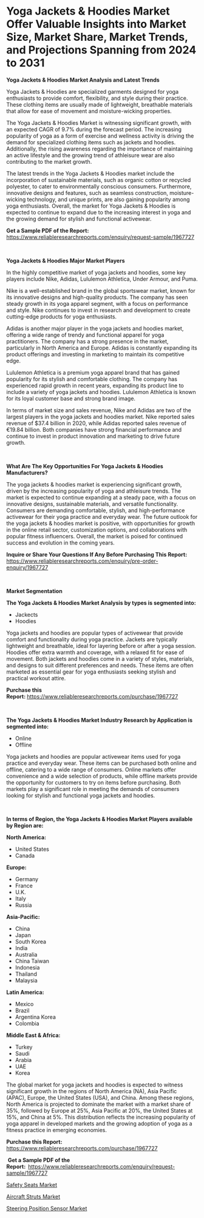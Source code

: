 <p><h1>Yoga Jackets & Hoodies Market Offer Valuable Insights into Market Size, Market Share, Market Trends, and Projections Spanning from 2024 to 2031</h1></p><p><strong>Yoga Jackets & Hoodies Market Analysis and Latest Trends</strong></p>
<p><p>Yoga Jackets & Hoodies are specialized garments designed for yoga enthusiasts to provide comfort, flexibility, and style during their practice. These clothing items are usually made of lightweight, breathable materials that allow for ease of movement and moisture-wicking properties.</p><p>The Yoga Jackets & Hoodies Market is witnessing significant growth, with an expected CAGR of 9.7% during the forecast period. The increasing popularity of yoga as a form of exercise and wellness activity is driving the demand for specialized clothing items such as jackets and hoodies. Additionally, the rising awareness regarding the importance of maintaining an active lifestyle and the growing trend of athleisure wear are also contributing to the market growth.</p><p>The latest trends in the Yoga Jackets & Hoodies market include the incorporation of sustainable materials, such as organic cotton or recycled polyester, to cater to environmentally conscious consumers. Furthermore, innovative designs and features, such as seamless construction, moisture-wicking technology, and unique prints, are also gaining popularity among yoga enthusiasts. Overall, the market for Yoga Jackets & Hoodies is expected to continue to expand due to the increasing interest in yoga and the growing demand for stylish and functional activewear.</p></p>
<p><strong>Get a Sample PDF of the Report:&nbsp;</strong> <a href="https://www.reliableresearchreports.com/enquiry/request-sample/1967727">https://www.reliableresearchreports.com/enquiry/request-sample/1967727</a></p>
<p>&nbsp;</p>
<p><strong>Yoga Jackets & Hoodies Major Market Players</strong></p>
<p><p>In the highly competitive market of yoga jackets and hoodies, some key players include Nike, Adidas, Lululemon Athletica, Under Armour, and Puma.</p><p>Nike is a well-established brand in the global sportswear market, known for its innovative designs and high-quality products. The company has seen steady growth in its yoga apparel segment, with a focus on performance and style. Nike continues to invest in research and development to create cutting-edge products for yoga enthusiasts.</p><p>Adidas is another major player in the yoga jackets and hoodies market, offering a wide range of trendy and functional apparel for yoga practitioners. The company has a strong presence in the market, particularly in North America and Europe. Adidas is constantly expanding its product offerings and investing in marketing to maintain its competitive edge.</p><p>Lululemon Athletica is a premium yoga apparel brand that has gained popularity for its stylish and comfortable clothing. The company has experienced rapid growth in recent years, expanding its product line to include a variety of yoga jackets and hoodies. Lululemon Athletica is known for its loyal customer base and strong brand image.</p><p>In terms of market size and sales revenue, Nike and Adidas are two of the largest players in the yoga jackets and hoodies market. Nike reported sales revenue of $37.4 billion in 2020, while Adidas reported sales revenue of €19.84 billion. Both companies have strong financial performance and continue to invest in product innovation and marketing to drive future growth.</p></p>
<p>&nbsp;</p>
<p><strong>What Are The Key Opportunities For Yoga Jackets & Hoodies Manufacturers?</strong></p>
<p><p>The yoga jackets & hoodies market is experiencing significant growth, driven by the increasing popularity of yoga and athleisure trends. The market is expected to continue expanding at a steady pace, with a focus on innovative designs, sustainable materials, and versatile functionality. Consumers are demanding comfortable, stylish, and high-performance activewear for their yoga practice and everyday wear. The future outlook for the yoga jackets & hoodies market is positive, with opportunities for growth in the online retail sector, customization options, and collaborations with popular fitness influencers. Overall, the market is poised for continued success and evolution in the coming years.</p></p>
<p><strong>Inquire or Share Your Questions If Any Before Purchasing This Report:</strong> <a href="https://www.reliableresearchreports.com/enquiry/pre-order-enquiry/1967727">https://www.reliableresearchreports.com/enquiry/pre-order-enquiry/1967727</a></p>
<p>&nbsp;</p>
<p><strong>Market Segmentation</strong></p>
<p><strong>The Yoga Jackets & Hoodies Market Analysis by types is segmented into:</strong></p>
<p><ul><li>Jackects</li><li>Hoodies</li></ul></p>
<p><p>Yoga jackets and hoodies are popular types of activewear that provide comfort and functionality during yoga practice. Jackets are typically lightweight and breathable, ideal for layering before or after a yoga session. Hoodies offer extra warmth and coverage, with a relaxed fit for ease of movement. Both jackets and hoodies come in a variety of styles, materials, and designs to suit different preferences and needs. These items are often marketed as essential gear for yoga enthusiasts seeking stylish and practical workout attire.</p></p>
<p><strong>Purchase this Report:&nbsp;</strong><a href="https://www.reliableresearchreports.com/purchase/1967727">https://www.reliableresearchreports.com/purchase/1967727</a></p>
<p>&nbsp;</p>
<p><strong>The Yoga Jackets & Hoodies Market Industry Research by Application is segmented into:</strong></p>
<p><ul><li>Online</li><li>Offline</li></ul></p>
<p><p>Yoga jackets and hoodies are popular activewear items used for yoga practice and everyday wear. These items can be purchased both online and offline, catering to a wide range of consumers. Online markets offer convenience and a wide selection of products, while offline markets provide the opportunity for customers to try on items before purchasing. Both markets play a significant role in meeting the demands of consumers looking for stylish and functional yoga jackets and hoodies.</p></p>
<p>&nbsp;</p>
<p><strong>In terms of Region, the Yoga Jackets & Hoodies Market Players available by Region are:</strong></p>
<p>
    <p> <strong> North America: </strong>
        <ul>
            <li>United States</li>
            <li>Canada</li>
        </ul>
        </p> 
    <p> <strong> Europe: </strong>
        <ul>
            <li>Germany</li>
            <li>France</li>
            <li>U.K.</li>
            <li>Italy</li>
            <li>Russia</li>
        </ul>
        </p> 
    <p> <strong> Asia-Pacific: </strong>
        <ul>
            <li>China</li>
            <li>Japan</li>
            <li>South Korea</li>
            <li>India</li>
            <li>Australia</li>
            <li>China Taiwan</li>
            <li>Indonesia</li>
            <li>Thailand</li>
            <li>Malaysia</li>
        </ul>
        </p> 
    <p> <strong> Latin America: </strong>
        <ul>
            <li>Mexico</li>
            <li>Brazil</li>
            <li>Argentina Korea</li>
            <li>Colombia</li>
        </ul>
        </p> 
    <p> <strong> Middle East & Africa: </strong>
        <ul>
            <li>Turkey</li>
            <li>Saudi</li>
            <li>Arabia</li>
            <li>UAE</li>
            <li>Korea</li>
        </ul>
    </p>
    </p>
<p><p>The global market for yoga jackets and hoodies is expected to witness significant growth in the regions of North America (NA), Asia Pacific (APAC), Europe, the United States (USA), and China. Among these regions, North America is projected to dominate the market with a market share of 35%, followed by Europe at 25%, Asia Pacific at 20%, the United States at 15%, and China at 5%. This distribution reflects the increasing popularity of yoga apparel in developed markets and the growing adoption of yoga as a fitness practice in emerging economies.</p></p>
<p><strong>Purchase this Report: </strong><a href="https://www.reliableresearchreports.com/purchase/1967727">https://www.reliableresearchreports.com/purchase/1967727</a></p>
<p>&nbsp;<strong>Get a Sample PDF of the Report:&nbsp;&nbsp;</strong><a href="https://www.reliableresearchreports.com/enquiry/request-sample/1967727">https://www.reliableresearchreports.com/enquiry/request-sample/1967727</a></p>
<p><strong></strong></p>
<p><p><a href="https://mire-aunt-385.notion.site/Safety-Seats-Market-Research-Report-Provides-thorough-Industry-Overview-which-offers-an-In-Depth-An-2d7c989ade6e4cb29ddf3dd3e7737b13">Safety Seats Market</a></p><p><a href="https://invited-way-688.notion.site/Aircraft-Struts-Market-Size-Growing-and-Forecasted-for-period-from-2024-2031-and-provides-complete-6ec2dc9f44aa4ac8956ce5488279b74e">Aircraft Struts Market</a></p><p><a href="https://view.publitas.com/reportprime-1/steering-position-sensor-market-size-2024-2031-global-industrial-analysis-key-geographical-regions-market-share-top-key-players-product-types-and-forecast-research-report/">Steering Position Sensor Market</a></p></p>